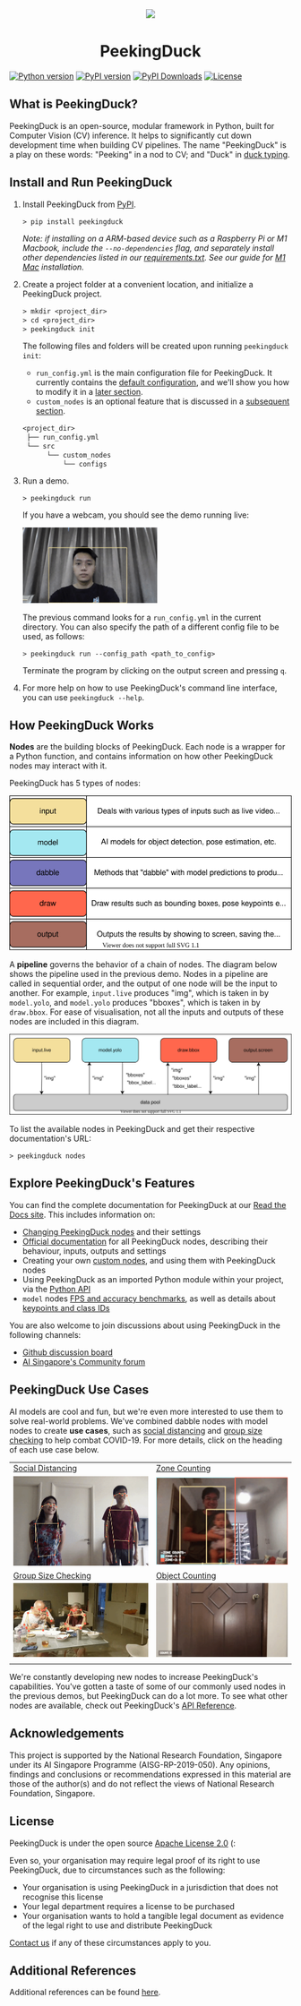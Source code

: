<div align="center">
    <img src="https://raw.githubusercontent.com/aimakerspace/PeekingDuck/dev/images/readme/peekingduck.png" width="30%">
    <h1>PeekingDuck</h1>
</div>

[![Python version](https://img.shields.io/badge/python-3.6%20%7C%203.7%20%7C%203.8-blue.svg)](https://pypi.org/project/peekingduck/)
[![PyPI version](https://badge.fury.io/py/peekingduck.svg)](https://pypi.org/project/peekingduck/)
[![PyPI Downloads](https://img.shields.io/pypi/dm/peekingduck)](https://pypi.org/project/peekingduck/)
[![License](https://img.shields.io/badge/license-Apache%202.0-blue.svg)](https://github.com/aimakerspace/PeekingDuck/blob/dev/LICENSE)

## What is PeekingDuck?

PeekingDuck is an open-source, modular framework in Python, built for Computer Vision (CV) inference. It helps to significantly cut down development time when building CV pipelines. The name "PeekingDuck" is a play on these words: "Peeking" in a nod to CV; and "Duck" in [duck typing](https://en.wikipedia.org/wiki/Duck_typing).


## Install and Run PeekingDuck

1. Install PeekingDuck from [PyPI](https://pypi.org/project/peekingduck/).
    ```
    > pip install peekingduck
    ```
    *Note: if installing on a ARM-based device such as a Raspberry Pi or M1 Macbook, include the `--no-dependencies` flag, and separately install other dependencies listed in our [requirements.txt](https://github.com/aimakerspace/PeekingDuck/blob/dev/requirements.txt). See our guide for [M1 Mac](https://peekingduck.readthedocs.io/en/stable/getting_started/01_installation.html#m1-mac-installation) installation.*

2. Create a project folder at a convenient location, and initialize a PeekingDuck project.
    ```
    > mkdir <project_dir>
    > cd <project_dir>
    > peekingduck init
    ```
    The following files and folders will be created upon running `peekingduck init`:
    - `run_config.yml` is the main configuration file for PeekingDuck. It currently contains the [default configuration](run_config.yml), and we'll show you how to modify it in a [later section](#changing-nodes-and-settings).
    - `custom_nodes` is an optional feature that is discussed in a [subsequent section](#create-custom-nodes).
    ```
    <project_dir>
     ├── run_config.yml
     └── src
          └── custom_nodes
              └── configs
    ```

3. Run a demo.
    ```
    > peekingduck run
    ```

    If you have a webcam, you should see the demo running live:

    <img src="https://raw.githubusercontent.com/aimakerspace/PeekingDuck/dev/images/readme/yolo_demo.gif" width="50%">

    The previous command looks for a `run_config.yml` in the current directory. You can also specify the path of a different config file to be used, as follows:
    ```
    > peekingduck run --config_path <path_to_config>
    ```

    Terminate the program by clicking on the output screen and pressing `q`.

4. For more help on how to use PeekingDuck's command line interface, you can use `peekingduck --help`.


## How PeekingDuck Works

**Nodes** are the building blocks of PeekingDuck. Each node is a wrapper for a Python function, and contains information on how other PeekingDuck nodes may interact with it.

PeekingDuck has 5 types of nodes:

<img src="https://raw.githubusercontent.com/aimakerspace/PeekingDuck/dev/diagrams/node_types.drawio.svg">

A **pipeline** governs the behavior of a chain of nodes. The diagram below shows the pipeline used in the previous demo. Nodes in a pipeline are called in sequential order, and the output of one node will be the input to another. For example, `input.live` produces "img", which is taken in by `model.yolo`, and `model.yolo` produces "bboxes", which is taken in by `draw.bbox`. For ease of visualisation, not all the inputs and outputs of these nodes are included in this diagram.

<img src="https://raw.githubusercontent.com/aimakerspace/PeekingDuck/dev/diagrams/yolo_demo.drawio.svg">

To list the available nodes in PeekingDuck and get their respective documentation's URL: 
 ```
 > peekingduck nodes
 ```


## Explore PeekingDuck's Features

You can find the complete documentation for PeekingDuck at our [Read the Docs site](https://peekingduck.readthedocs.io/en/stable/). This includes information on:
- [Changing PeekingDuck nodes](https://peekingduck.readthedocs.io/en/stable/getting_started/02_configure_pkdk.html) and their settings
- [Official documentation](https://peekingduck.readthedocs.io/en/stable/peekingduck.pipeline.nodes.html) for all PeekingDuck nodes, describing their behaviour, inputs, outputs and settings
- Creating your own [custom nodes](https://peekingduck.readthedocs.io/en/stable/getting_started/03_custom_nodes.html), and using them with PeekingDuck nodes
- Using PeekingDuck as an imported Python module within your project, via the [Python API](https://peekingduck.readthedocs.io/en/stable/getting_started/04_python_mode.html)
- `model` nodes [FPS and accuracy benchmarks](https://peekingduck.readthedocs.io/en/stable/resources/01_benchmarks.html), as well as details about [keypoints and class IDs](https://peekingduck.readthedocs.io/en/stable/resources/02_model_indices.html)

You are also welcome to join discussions about using PeekingDuck in the following channels:
- [Github discussion board](https://github.com/aimakerspace/PeekingDuck/discussions)
- [AI Singapore's Community forum](https://community.aisingapore.org/groups/computer-vision/forum/)


## PeekingDuck Use Cases

AI models are cool and fun, but we're even more interested to use them to solve real-world problems. We've combined dabble nodes with model nodes to create **use cases**, such as [social distancing](https://aisingapore.org/2020/06/hp-social-distancing/) and [group size checking](https://aisingapore.org/2021/05/covid-19-stay-vigilant-with-group-size-checker/) to help combat COVID-19. For more details, click on the heading of each use case below.

|                                                                                                                              |                                                                                                                           |
| ---------------------------------------------------------------------------------------------------------------------------- | ------------------------------------------------------------------------------------------------------------------------- |
| [Social Distancing](https://peekingduck.readthedocs.io/en/stable/use_cases/social_distancing.html)                           | [Zone Counting](https://peekingduck.readthedocs.io/en/stable/use_cases/zone_counting.html)                                |
| <img src="https://raw.githubusercontent.com/aimakerspace/PeekingDuck/dev/images/readme/social_distancing.gif" width="100%">  | <img src="https://raw.githubusercontent.com/aimakerspace/PeekingDuck/dev/images/readme/zone_counting.gif" width="100%">   |
| [Group Size Checking](https://peekingduck.readthedocs.io/en/stable/use_cases/group_size_checking.html)                       | [Object Counting](https://peekingduck.readthedocs.io/en/stable/use_cases/object_counting.html)                            |
| <img src="https://raw.githubusercontent.com/aimakerspace/PeekingDuck/dev/images/readme/group_size_check_2.gif" width="100%"> | <img src="https://raw.githubusercontent.com/aimakerspace/PeekingDuck/dev/images/readme/object_counting.gif" width="100%"> |
|                                                                                                                              |                                                                                                                           |

We're constantly developing new nodes to increase PeekingDuck's capabilities. You've gotten a taste of some of our commonly used nodes in the previous demos, but PeekingDuck can do a lot more. To see what other nodes are available, check out PeekingDuck's [API Reference](https://peekingduck.readthedocs.io/en/stable/peekingduck.pipeline.nodes.html).


## Acknowledgements

This project is supported by the National Research Foundation, Singapore under its AI Singapore Programme (AISG-RP-2019-050). Any opinions, findings and conclusions or recommendations expressed in this material are those of the author(s) and do not reflect the views of National Research Foundation, Singapore.

## License

PeekingDuck is under the open source [Apache License 2.0](https://github.com/aimakerspace/PeekingDuck/blob/dev/LICENSE) (:

Even so, your organisation may require legal proof of its right to use PeekingDuck, due to circumstances such as the following:
- Your organisation is using PeekingDuck in a jurisdiction that does not recognise this license
- Your legal department requires a license to be purchased
- Your organisation wants to hold a tangible legal document as evidence of the legal right to use and distribute PeekingDuck

[Contact us](https://aisingapore.org/home/contact/) if any of these circumstances apply to you.

## Additional References
Additional references can be found [here](https://peekingduck.readthedocs.io/en/stable/resources/03_bibliography.html).
